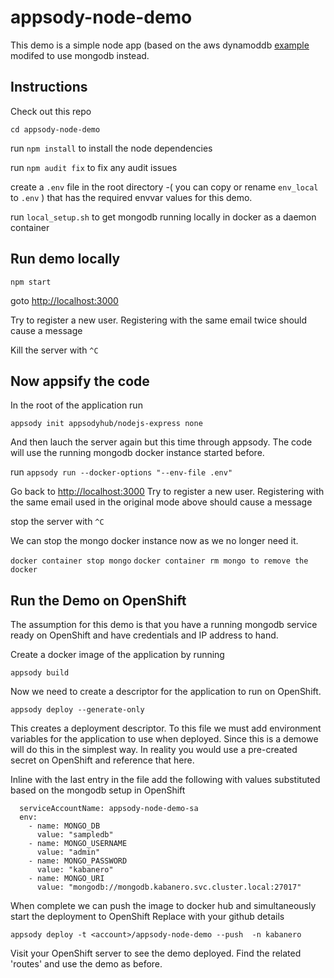 # appsody-node-demo

This demo is a simple node app (based on the aws dynamoddb [example]( https://docs.aws.amazon.com/elasticbeanstalk/latest/dg/nodejs-dynamodb-tutorial.html) modifed to use mongodb instead.

## Instructions

Check out this repo

`cd appsody-node-demo`

run `npm install` to install the node dependencies

run `npm audit fix`  to fix any audit issues

create a `.env` file in the root directory -( you can copy or rename `env_local` to `.env` ) that has the required envvar values for this demo.

run `local_setup.sh` to get mongodb running locally in docker as a daemon container

## Run demo locally

`npm start`

goto [http://localhost:3000]()

Try to register a new user.
Registering with the same email twice should cause a message

Kill the server with `^C`

## Now appsify the code

In the root of the application run

`appsody init appsodyhub/nodejs-express none`

And then lauch the server again but this time through appsody.  The code will use the running mongodb docker instance started before.

run `appsody run --docker-options "--env-file .env"`

Go back to  [http://localhost:3000]() Try to register a new user. Registering with the same email used in the original mode above  should cause a message

stop the server with `^C`

We can stop the mongo docker instance now as we no longer need it.

`docker container stop mongo`
`docker container rm mongo to remove the docker`

## Run the Demo on OpenShift

The assumption for this demo is that you have a running mongodb service ready on OpenShift and have credentials and IP address to hand.

Create a docker image of the application by running

`appsody build`

Now we need to create a descriptor for the application to run on OpenShift.  

`appsody deploy --generate-only`

This creates a deployment descriptor. To this file we must add environment variables for the application to use when deployed. Since this is a demowe will do this in the simplest way. In reality you would use a pre-created secret on OpenShift and reference that here.

Inline with the last entry in the file add the following with values substituted based on the mongodb setup in OpenShift

```
  serviceAccountName: appsody-node-demo-sa
  env:
    - name: MONGO_DB
      value: "sampledb"
    - name: MONGO_USERNAME
      value: "admin"
    - name: MONGO_PASSWORD
      value: "kabanero"
    - name: MONGO_URI
      value: "mongodb://mongodb.kabanero.svc.cluster.local:27017"
```

When complete we can push the image to docker hub and simultaneously start the deployment to OpenShift
Replace <account> with your github details

`appsody deploy -t <account>/appsody-node-demo --push  -n kabanero`

Visit your OpenShift server to see the demo deployed.  Find the related 'routes' and use the demo as before. 

